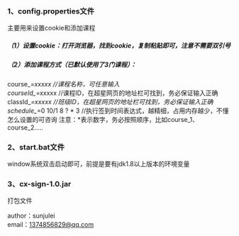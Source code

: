 ### 1、config.properties文件
主要用来设置cookie和添加课程
##### （1）设置cookie：打开浏览器，找到cookie，复制粘贴即可，注意不需要双引号
##### （2）添加课程方式（已默认使用了3门课程）：  
course_*=xxxxx		//课程名称，可任意输入  
courseId_*=xxxxx	//课程ID，在超星网页的地址栏可找到，务必保证输入正确  
classId_*=xxxxx		//班级ID，在超星网页的地址栏可找到，务必保证输入正确  
schedule_*=0 10/1 8 ? * 3 //执行签到时间表达式，越精细，占用内存越少，不懂怎么设置的可咨询
注意：*表示数字，务必按照顺序，比如course_1、course_2.....

### 2、start.bat文件
window系统双击启动即可，前提是要有jdk1.8以上版本的环境变量

### 3、cx-sign-1.0.jar
打包文件


author：sunjulei  
email：1374856829@qq.com
